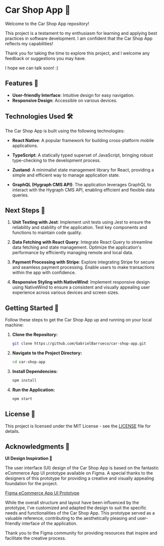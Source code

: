 # Car Shop App 🚗

Welcome to the Car Shop App repository!

This project is a testament to my enthusiasm for learning and applying best practices in software development.
I am confident that the Car Shop App reflects my capabilities!

Thank you for taking the time to explore this project, and I welcome any feedback or suggestions you may have.

I hope we can talk soon! :)

## Features 🌟

- **User-friendly Interface**: Intuitive design for easy navigation.
- **Responsive Design**: Accessible on various devices.

## Technologies Used 🛠️

The Car Shop App is built using the following technologies:

- **React Native**: A popular framework for building cross-platform mobile applications.

- **TypeScript**: A statically typed superset of JavaScript, bringing robust type-checking to the development process.

- **Zustand**: A minimalist state management library for React, providing a simple and efficient way to manage application state.

- **GraphQL (Hygraph CMS API)**: The application leverages GraphQL to interact with the Hygraph CMS API, enabling efficient and flexible data queries.

## Next Steps 🚀

1. **Unit Testing with Jest**: Implement unit tests using Jest to ensure the reliability and stability of the application. Test key components and functions to maintain code quality.

2. **Data Fetching with React Query**: Integrate React Query to streamline data fetching and state management. Optimize the application's performance by efficiently managing remote and local data.

3. **Payment Processing with Stripe**: Explore integrating Stripe for secure and seamless payment processing. Enable users to make transactions within the app with confidence.

4. **Responsive Styling with NativeWind**: Implement responsive design using NativeWind to ensure a consistent and visually appealing user experience across various devices and screen sizes.

## Getting Started 🚀

Follow these steps to get the Car Shop App up and running on your local machine:

1. **Clone the Repository:**
   ```bash
   git clone https://github.com/GabrielBarrueco/car-shop-app.git
   ```

2. **Navigate to the Project Directory:**
   ```bash
   cd car-shop-app
   ```

3. **Install Dependencies:**
   ```bash
   npm install
   ```

4. **Run the Application:**
   ```bash
   npm start
   ```


## License 📄

This project is licensed under the MIT License - see the [LICENSE](LICENSE) file for details.

## Acknowledgments 🙏

**UI Design Inspiration 🎨**

The user interface (UI) design of the Car Shop App is based on the fantastic eCommerce App UI prototype available on Figma. A special thanks to the designers of this prototype for providing a creative and visually appealing foundation for the project.

[Figma eCommerce App UI Prototype](https://www.figma.com/file/sKeOTX5kgpCun5tfnYY6to/eCommerce-App-UI-(Free)-(Community)?type=design&node-id=15-339&mode=design&t=Bv185Id3l8jg5xCP-0)

While the overall structure and layout have been influenced by the prototype, I've customized and adapted the design to suit the specific needs and functionalities of the Car Shop App. This prototype served as a valuable reference, contributing to the aesthetically pleasing and user-friendly interface of the application.

Thank you to the Figma community for providing resources that inspire and facilitate the creative process.


